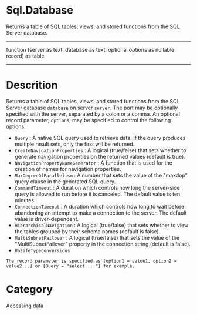 ﻿# Sql.Database
Returns a table of SQL tables, views, and stored functions from the SQL Server database.
***
function (server as text, database as text, optional options as nullable record) as table
***
# Descrition 
Returns a table of SQL tables, views, and stored functions from the SQL Server database <code>database</code> on server <code>server</code>. The port may be optionally specified with the server, separated by a colon or a comma. An optional record parameter, <code>options</code>, may be specified to control the following options:
    <ul>
<li><code>Query</code> : A native SQL query used to retrieve data. If the query produces multiple result sets, only the first will be returned.</li>
<li><code>CreateNavigationProperties</code> : A logical (true/false) that sets whether to generate navigation properties on the returned values (default is true).</li>
<li><code>NavigationPropertyNameGenerator</code> : A function that is used for the creation of names for navigation properties.</li>
<li><code>MaxDegreeOfParallelism</code> : A number that sets the value of the &quot;maxdop&quot; query clause in the generated SQL query.</li>
<li><code>CommandTimeout</code> : A duration which controls how long the server-side query is allowed to run before it is canceled. The default value is ten minutes.</li>
<li><code>ConnectionTimeout</code> : A duration which controls how long to wait before abandoning an attempt to make a connection to the server. The default value is driver-dependent.</li>
<li><code>HierarchicalNavigation</code> : A logical (true/false) that sets whether to view the tables grouped by their schema names (default is false).</li>
<li><code>MultiSubnetFailover</code> : A logical (true/false) that sets the value of the &quot;MultiSubnetFailover&quot; property in the connection string (default is false).</li>
<li><code>UnsafeTypeConversions</code></li>
</ul>

    The record parameter is specified as [option1 = value1, option2 = value2...] or [Query = "select ..."] for example.
    
# Category 
Accessing data
